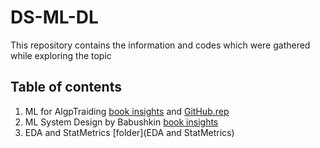 # DS-ML-DL
This repository contains the information and codes which were gathered while exploring the topic
## Table of contents
1. ML for AlgpTraiding [book insights](https://github.com/OlegVstv/DS-ML-DL/blob/main/ML%20AlgoTrading/Hands-On-Machine-Learning-for-Algorithmic-Trading/book_insights.md) and [GitHub.rep](https://github.com/PacktPublishing/Hands-On-Machine-Learning-for-Algorithmic-Trading/?tab=readme-ov-file#hands-on-machine-learning-for-algorithmic-trading)
2. ML System Design by Babushkin [book insights]() 
4. EDA and StatMetrics [folder](EDA and StatMetrics)

